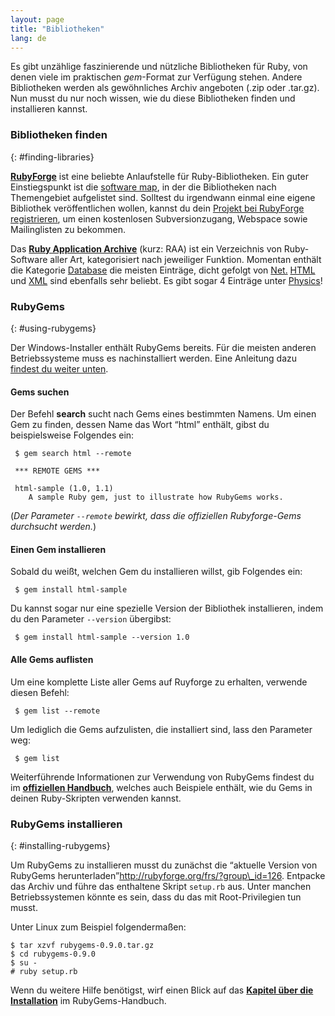 ```yaml
---
layout: page
title: "Bibliotheken"
lang: de
---
```


Es gibt unzählige faszinierende und nützliche Bibliotheken für Ruby, von
denen viele im praktischen *gem*-Format zur Verfügung stehen. Andere
Bibliotheken werden als gewöhnliches Archiv angeboten (.zip oder
.tar.gz). Nun musst du nur noch wissen, wie du diese Bibliotheken finden
und installieren kannst.

### Bibliotheken finden
{: #finding-libraries}

[**RubyForge**][1] ist eine beliebte Anlaufstelle für Ruby-Bibliotheken.
Ein guter Einstiegspunkt ist die [software map][2], in der die
Bibliotheken nach Themengebiet aufgelistet sind. Solltest du irgendwann
einmal eine eigene Bibliothek veröffentlichen wollen, kannst du dein
[Projekt bei RubyForge registrieren][3], um einen kostenlosen
Subversionzugang, Webspace sowie Mailinglisten zu bekommen.

Das [**Ruby Application Archive**][4] (kurz: RAA) ist ein Verzeichnis
von Ruby-Software aller Art, kategorisiert nach jeweiliger Funktion.
Momentan enthält die Kategorie [Database][5] die meisten Einträge, dicht
gefolgt von [Net.][6] [HTML][7] und [XML][8] sind ebenfalls sehr
beliebt. Es gibt sogar 4 Einträge unter [Physics][9]!

### RubyGems
{: #using-rubygems}

Der Windows-Installer enthält RubyGems bereits. Für die meisten anderen
Betriebssysteme muss es nachinstalliert werden. Eine Anleitung dazu
[findest du weiter unten](#installing-rubygems).

#### Gems suchen

Der Befehl **search** sucht nach Gems eines bestimmten Namens. Um einen
Gem zu finden, dessen Name das Wort “html” enthält, gibst du
beispielsweise Folgendes ein:


     $ gem search html --remote

     *** REMOTE GEMS ***

     html-sample (1.0, 1.1)
        A sample Ruby gem, just to illustrate how RubyGems works.

(*Der Parameter `--remote` bewirkt, dass die offiziellen Rubyforge-Gems
durchsucht werden.*)

#### Einen Gem installieren

Sobald du weißt, welchen Gem du installieren willst, gib Folgendes ein:


     $ gem install html-sample

Du kannst sogar nur eine spezielle Version der Bibliothek installieren,
indem du den Parameter `--version` übergibst:


     $ gem install html-sample --version 1.0

#### Alle Gems auflisten

Um eine komplette Liste aller Gems auf Ruyforge zu erhalten, verwende
diesen Befehl:


     $ gem list --remote

Um lediglich die Gems aufzulisten, die installiert sind, lass den
Parameter weg:


     $ gem list

Weiterführende Informationen zur Verwendung von RubyGems findest du im
[**offiziellen Handbuch**][10], welches auch Beispiele enthält, wie du
Gems in deinen Ruby-Skripten verwenden kannst.

### RubyGems installieren
{: #installing-rubygems}

Um RubyGems zu installieren musst du zunächst die “aktuelle Version von
RubyGems herunterladen”http://rubyforge.org/frs/?group\_id=126. Entpacke
das Archiv und führe das enthaltene Skript `setup.rb` aus. Unter manchen
Betriebssystemen könnte es sein, dass du das mit Root-Privilegien tun
musst.

Unter Linux zum Beispiel folgendermaßen:


    $ tar xzvf rubygems-0.9.0.tar.gz
    $ cd rubygems-0.9.0
    $ su -
    # ruby setup.rb

Wenn du weitere Hilfe benötigst, wirf einen Blick auf das [**Kapitel
über die Installation**][11] im RubyGems-Handbuch.



[1]: http://rubyforge.org/
[2]: http://rubyforge.org/softwaremap/trove_list.php
[3]: http://rubyforge.org/register/
[4]: http://raa.ruby-lang.org/
[5]: http://raa.ruby-lang.org/cat.rhtml?category_major=Library;category_minor=Database
[6]: http://raa.ruby-lang.org/cat.rhtml?category_major=Library;category_minor=Net
[7]: http://raa.ruby-lang.org/cat.rhtml?category_major=Library;category_minor=HTML
[8]: http://raa.ruby-lang.org/cat.rhtml?category_major=Library;category_minor=XML
[9]: http://raa.ruby-lang.org/cat.rhtml?category_major=Library;category_minor=Physics
[10]: http://rubygems.org/read/chapter/1
[11]: http://rubygems.org/read/chapter/3
